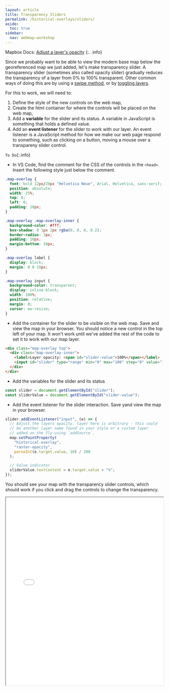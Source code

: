 ```yaml
---
layout: article
title: Transparency Sliders
permalink: /historical-overlays/sliders/
aside:
  toc: true
sidebar:
  nav: webmap-workshop
---
```


Mapbox Docs: [Adjust a layer's opacity](https://docs.mapbox.com/mapbox-gl-js/example/adjust-layer-opacity/)
{:. .info}

Since we probably want to be able to view the modern base map below the georeferenced map we just added, let's make transparency slider. A transparency slider (sometimes also called opacity slider) gradually reduces the transparency of a layer from 0% to 100% transparent. Other common ways of doing this are by using a [swipe method](https://github.com/mapbox/mapbox-gl-compare), or by [toggling layers](https://docs.mapbox.com/mapbox-gl-js/example/toggle-layers/).

For this to work, we will need to:

1.  Define the style of the new controls on the web map,
2.  Create the html container for where the controls will be placed on the web map,
3.  Add a **variable** for the slider and its status. A variable in JavaScript is something that holds a defined value.
4.  Add an **event listener** for the slider to work with our layer. An event listener is a JavaScript method for how we make our web page respond to something, such as clicking on a button, moving a mouse over a transpareny slider control.

`To Do`{:.info}

- In VS Code, find the comment for the CSS of the controls in the `<head>`. Insert the following style just below the comment.

```css
.map-overlay {
  font: bold 12px/20px "Helvetica Neue", Arial, Helvetica, sans-serif;
  position: absolute;
  width: 25%;
  top: 0;
  left: 0;
  padding: 10px;
}

.map-overlay .map-overlay-inner {
  background-color: #fff;
  box-shadow: 0 1px 2px rgba(0, 0, 0, 0.2);
  border-radius: 3px;
  padding: 10px;
  margin-bottom: 10px;
}

.map-overlay label {
  display: block;
  margin: 0 0 10px;
}

.map-overlay input {
  background-color: transparent;
  display: inline-block;
  width: 100%;
  position: relative;
  margin: 0;
  cursor: ew-resize;
}
```

- Add the container for the slider to be visible on the web map. Save and view the map in your browser. You should notice a new control in the top left of your map. It won't work until we've added the rest of the code to set it to work with our map layer.

```html
<div class="map-overlay top">
  <div class="map-overlay-inner">
    <label>Layer opacity: <span id="slider-value">100%</span></label>
    <input id="slider" type="range" min="0" max="100" step="0" value="100" />
  </div>
</div>
```

- Add the variables for the slider and its status

```js
const slider = document.getElementById("slider");
const sliderValue = document.getElementById("slider-value");
```

- Add the event listener for the slider interaction. Save yand view the map in your browser.

```js
slider.addEventListener("input", (e) => {
  // Adjust the layers opacity. layer here is arbitrary - this could
  // be another layer name found in your style or a custom layer
  // added on the fly using `addSource`.
  map.setPaintProperty(
    "historical-overlay",
    "raster-opacity",
    parseInt(e.target.value, 10) / 100
  );

  // Value indicator
  sliderValue.textContent = e.target.value + "%";
});
```

You should see your map with the transparency slider controls, which should work if you click and drag the controls to change the transparency.

 <iframe height="600px" width="100%" src="/overlaying-the-past/maps/map03.html" title="Dislaying the map boilerplate with a historical map overlay and transparency slider"></iframe>
